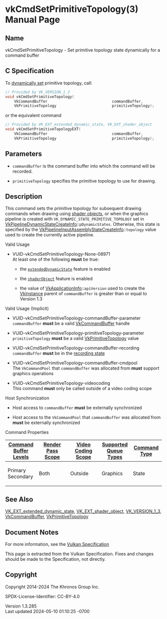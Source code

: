 # vkCmdSetPrimitiveTopology(3) Manual Page

## Name

vkCmdSetPrimitiveTopology - Set primitive topology state dynamically for
a command buffer



## <a href="#_c_specification" class="anchor"></a>C Specification

To <a
href="https://registry.khronos.org/vulkan/specs/1.3-extensions/html/vkspec.html#pipelines-dynamic-state"
target="_blank" rel="noopener">dynamically set</a> primitive topology,
call:

``` c
// Provided by VK_VERSION_1_3
void vkCmdSetPrimitiveTopology(
    VkCommandBuffer                             commandBuffer,
    VkPrimitiveTopology                         primitiveTopology);
```

or the equivalent command

``` c
// Provided by VK_EXT_extended_dynamic_state, VK_EXT_shader_object
void vkCmdSetPrimitiveTopologyEXT(
    VkCommandBuffer                             commandBuffer,
    VkPrimitiveTopology                         primitiveTopology);
```

## <a href="#_parameters" class="anchor"></a>Parameters

- `commandBuffer` is the command buffer into which the command will be
  recorded.

- `primitiveTopology` specifies the primitive topology to use for
  drawing.

## <a href="#_description" class="anchor"></a>Description

This command sets the primitive topology for subsequent drawing commands
when drawing using <a
href="https://registry.khronos.org/vulkan/specs/1.3-extensions/html/vkspec.html#shaders-objects"
target="_blank" rel="noopener">shader objects</a>, or when the graphics
pipeline is created with `VK_DYNAMIC_STATE_PRIMITIVE_TOPOLOGY` set in
[VkPipelineDynamicStateCreateInfo](https://registry.khronos.org/vulkan/specs/1.3-extensions/man/html/VkPipelineDynamicStateCreateInfo.html)::`pDynamicStates`.
Otherwise, this state is specified by the
[VkPipelineInputAssemblyStateCreateInfo](https://registry.khronos.org/vulkan/specs/1.3-extensions/man/html/VkPipelineInputAssemblyStateCreateInfo.html)::`topology`
value used to create the currently active pipeline.

Valid Usage

- <a href="#VUID-vkCmdSetPrimitiveTopology-None-08971"
  id="VUID-vkCmdSetPrimitiveTopology-None-08971"></a>
  VUID-vkCmdSetPrimitiveTopology-None-08971  
  At least one of the following **must** be true:

  - the [`extendedDynamicState`](#features-extendedDynamicState) feature
    is enabled

  - the [`shaderObject`](#features-shaderObject) feature is enabled

  - the value of
    [VkApplicationInfo](https://registry.khronos.org/vulkan/specs/1.3-extensions/man/html/VkApplicationInfo.html)::`apiVersion` used to
    create the [VkInstance](https://registry.khronos.org/vulkan/specs/1.3-extensions/man/html/VkInstance.html) parent of `commandBuffer`
    is greater than or equal to Version 1.3

Valid Usage (Implicit)

- <a href="#VUID-vkCmdSetPrimitiveTopology-commandBuffer-parameter"
  id="VUID-vkCmdSetPrimitiveTopology-commandBuffer-parameter"></a>
  VUID-vkCmdSetPrimitiveTopology-commandBuffer-parameter  
  `commandBuffer` **must** be a valid
  [VkCommandBuffer](https://registry.khronos.org/vulkan/specs/1.3-extensions/man/html/VkCommandBuffer.html) handle

- <a href="#VUID-vkCmdSetPrimitiveTopology-primitiveTopology-parameter"
  id="VUID-vkCmdSetPrimitiveTopology-primitiveTopology-parameter"></a>
  VUID-vkCmdSetPrimitiveTopology-primitiveTopology-parameter  
  `primitiveTopology` **must** be a valid
  [VkPrimitiveTopology](https://registry.khronos.org/vulkan/specs/1.3-extensions/man/html/VkPrimitiveTopology.html) value

- <a href="#VUID-vkCmdSetPrimitiveTopology-commandBuffer-recording"
  id="VUID-vkCmdSetPrimitiveTopology-commandBuffer-recording"></a>
  VUID-vkCmdSetPrimitiveTopology-commandBuffer-recording  
  `commandBuffer` **must** be in the [recording
  state](#commandbuffers-lifecycle)

- <a href="#VUID-vkCmdSetPrimitiveTopology-commandBuffer-cmdpool"
  id="VUID-vkCmdSetPrimitiveTopology-commandBuffer-cmdpool"></a>
  VUID-vkCmdSetPrimitiveTopology-commandBuffer-cmdpool  
  The `VkCommandPool` that `commandBuffer` was allocated from **must**
  support graphics operations

- <a href="#VUID-vkCmdSetPrimitiveTopology-videocoding"
  id="VUID-vkCmdSetPrimitiveTopology-videocoding"></a>
  VUID-vkCmdSetPrimitiveTopology-videocoding  
  This command **must** only be called outside of a video coding scope

Host Synchronization

- Host access to `commandBuffer` **must** be externally synchronized

- Host access to the `VkCommandPool` that `commandBuffer` was allocated
  from **must** be externally synchronized

Command Properties

<table class="tableblock frame-all grid-all stretch">
<colgroup>
<col style="width: 20%" />
<col style="width: 20%" />
<col style="width: 20%" />
<col style="width: 20%" />
<col style="width: 20%" />
</colgroup>
<thead>
<tr class="header">
<th class="tableblock halign-left valign-top"><a
href="#VkCommandBufferLevel">Command Buffer Levels</a></th>
<th class="tableblock halign-left valign-top"><a
href="#vkCmdBeginRenderPass">Render Pass Scope</a></th>
<th class="tableblock halign-left valign-top"><a
href="#vkCmdBeginVideoCodingKHR">Video Coding Scope</a></th>
<th class="tableblock halign-left valign-top"><a
href="#VkQueueFlagBits">Supported Queue Types</a></th>
<th class="tableblock halign-left valign-top"><a
href="#fundamentals-queueoperation-command-types">Command Type</a></th>
</tr>
</thead>
<tbody>
<tr class="odd">
<td class="tableblock halign-left valign-top"><p>Primary<br />
Secondary</p></td>
<td class="tableblock halign-left valign-top"><p>Both</p></td>
<td class="tableblock halign-left valign-top"><p>Outside</p></td>
<td class="tableblock halign-left valign-top"><p>Graphics</p></td>
<td class="tableblock halign-left valign-top"><p>State</p></td>
</tr>
</tbody>
</table>

## <a href="#_see_also" class="anchor"></a>See Also

[VK_EXT_extended_dynamic_state](https://registry.khronos.org/vulkan/specs/1.3-extensions/man/html/VK_EXT_extended_dynamic_state.html),
[VK_EXT_shader_object](https://registry.khronos.org/vulkan/specs/1.3-extensions/man/html/VK_EXT_shader_object.html),
[VK_VERSION_1_3](https://registry.khronos.org/vulkan/specs/1.3-extensions/man/html/VK_VERSION_1_3.html),
[VkCommandBuffer](https://registry.khronos.org/vulkan/specs/1.3-extensions/man/html/VkCommandBuffer.html),
[VkPrimitiveTopology](https://registry.khronos.org/vulkan/specs/1.3-extensions/man/html/VkPrimitiveTopology.html)

## <a href="#_document_notes" class="anchor"></a>Document Notes

For more information, see the <a
href="https://registry.khronos.org/vulkan/specs/1.3-extensions/html/vkspec.html#vkCmdSetPrimitiveTopology"
target="_blank" rel="noopener">Vulkan Specification</a>

This page is extracted from the Vulkan Specification. Fixes and changes
should be made to the Specification, not directly.

## <a href="#_copyright" class="anchor"></a>Copyright

Copyright 2014-2024 The Khronos Group Inc.

SPDX-License-Identifier: CC-BY-4.0

Version 1.3.285  
Last updated 2024-05-10 01:10:25 -0700
